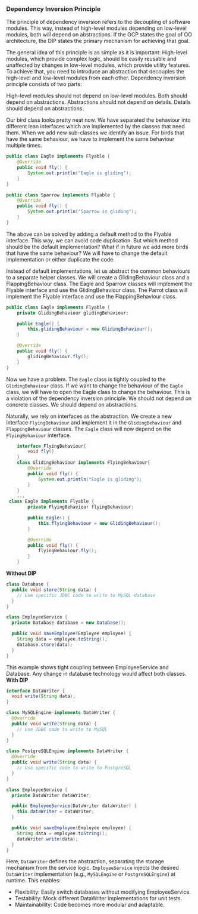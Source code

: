 ### Dependency Inversion Principle
The principle of dependency inversion refers to the decoupling of software modules. This way, instead of high-level modules depending on low-level modules, both will depend on abstractions. If the OCP states the goal of OO architecture, the DIP states the primary mechanism for achieving that goal.

The general idea of this principle is as simple as it is important: High-level modules, which provide complex logic, should be easily reusable and unaffected by changes in low-level modules, which provide utility features. To achieve that, you need to introduce an abstraction that decouples the high-level and low-level modules from each other. Dependency inversion principle consists of two parts:

High-level modules should not depend on low-level modules. Both should depend on abstractions.
Abstractions should not depend on details. Details should depend on abstractions.

Our bird class looks pretty neat now. We have separated the behaviour into different lean interfaces which are implemented by the classes that need them. When we add new sub-classes we identify an issue. For birds that have the same behaviour, we have to implement the same behaviour multiple times.
```java
public class Eagle implements Flyable {
    @Override
    public void fly() {
        System.out.println("Eagle is gliding");
    }
}

public class Sparrow implements Flyable {
    @Override
    public void fly() {
        System.out.println("Sparrow is gliding");
    }
}
```
The above can be solved by adding a default method to the Flyable interface. This way, we can avoid code duplication. But which method should be the default implementation? What if in future we add more birds that have the same behaviour? We will have to change the default implementation or either duplicate the code.

Instead of default implementations, let us abstract the common behaviours to a separate helper classes. We will create a GlidingBehaviour class and a FlappingBehaviour class. The Eagle and Sparrow classes will implement the Flyable interface and use the GlidingBehaviour class. The Parrot class will implement the Flyable interface and use the FlappingBehaviour class.
```java
public class Eagle implements Flyable {
    private GlidingBehaviour glidingBehaviour;

    public Eagle() {
        this.glidingBehaviour = new GlidingBehaviour();
    }

    @Override
    public void fly() {
        glidingBehaviour.fly();
    }
}
```
Now we have a problem. The `Eagle` class is tightly coupled to the `GlidingBehaviour` class. If we want to change the behaviour of the `Eagle` class, we will have to open the Eagle class to change the behaviour. This is a violation of the dependency inversion principle. We should not depend on concrete classes. We should depend on abstractions.

Naturally, we rely on interfaces as the abstraction. We create a new interface `FlyingBehaviour` and implement it in the `GlidingBehaviour` and `FlappingBehaviour` classes. The `Eagle` class will now depend on the `FlyingBehaviour` interface.


```java
    interface FlyingBehaviour{
        void fly()
    }
    class GlidingBehaviour implements FlyingBehaviour{
        @Override
        public void fly() {
            System.out.println("Eagle is gliding");
        }
    }
    ...
 class Eagle implements Flyable {
        private FlyingBehaviour flyingBehaviour;

        public Eagle() {
            this.flyingBehaviour = new GlidingBehaviour();
        }

        @Override
        public void fly() {
            flyingBehaviour.fly();
        }
    }
```

**Without DIP**
```java
class Database {
  public void store(String data) {
    // Use specific JDBC code to write to MySQL database
  }
}

class EmployeeService {
  private Database database = new Database();

  public void saveEmployee(Employee employee) {
    String data = employee.toString();
    database.store(data);
  }
}

```
This example shows tight coupling between EmployeeService and Database. Any change in database technology would affect both classes.
**With DIP**
```java
interface DataWriter {
  void write(String data);
}

class MySQLEngine implements DataWriter {
  @Override
  public void write(String data) {
    // Use JDBC code to write to MySQL
  }
}

class PostgreSQLEngine implements DataWriter {
  @Override
  public void write(String data) {
    // Use specific code to write to PostgreSQL
  }
}

class EmployeeService {
  private DataWriter dataWriter;

  public EmployeeService(DataWriter dataWriter) {
    this.dataWriter = dataWriter;
  }

  public void saveEmployee(Employee employee) {
    String data = employee.toString();
    dataWriter.write(data);
  }
}

```
Here, `DataWriter` defines the abstraction, separating the storage mechanism from the service logic. `EmployeeService` 
injects the desired `DataWriter` implementation (e.g., `MySQLEngine` or `PostgreSQLEngine`) at runtime. This enables:

- Flexibility: Easily switch databases without modifying EmployeeService.
- Testability: Mock different DataWriter implementations for unit tests.
- Maintainability: Code becomes more modular and adaptable.
